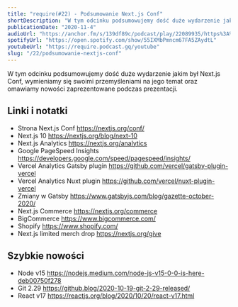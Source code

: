 ```yaml
---
title: "require(#22) - Podsumowanie Next.js Conf"
shortDescription: "W tym odcinku podsumowujemy dość duże wydarzenie jakim był Next.js Conf, wymieniamy się swoimi przemyśleniami na jego temat oraz omawiamy nowości zaprezentowane podczas prezentacji."
publicationDate: "2020-11-4"
audioUrl: "https://anchor.fm/s/139df89c/podcast/play/22089935/https%3A%2F%2Fd3ctxlq1ktw2nl.cloudfront.net%2Fstaging%2F2020-10-4%2Fab98c0fb-d753-64ed-1f83-6ae6491a6917.mp3"
spotifyUrl: "https://open.spotify.com/show/55IXMbPmncm67FA5ZAydtL"
youtubeUrl: "https://require.podcast.gq/youtube"
slug: "/22/podsumowanie-nextjs-conf"
---
```


W tym odcinku podsumowujemy dość duże wydarzenie jakim był Next.js Conf, wymieniamy się swoimi przemyśleniami na jego temat oraz omawiamy nowości zaprezentowane podczas prezentacji.

## Linki i notatki

- Strona Next.js Conf https://nextjs.org/conf/
- Next.js 10 https://nextjs.org/blog/next-10
- Next.js Analytics https://nextjs.org/analytics
- Google PageSpeed Insights https://developers.google.com/speed/pagespeed/insights/
- Vercel Analytics Gatsby plugin https://github.com/vercel/gatsby-plugin-vercel
- Vercel Analytics Nuxt plugin https://github.com/vercel/nuxt-plugin-vercel
- Zmiany w Gatsby https://www.gatsbyjs.com/blog/gazette-october-2020/
- Next.js Commerce https://nextjs.org/commerce
- BigCommerce https://www.bigcommerce.com/
- Shopify https://www.shopify.com/
- Next.js limited merch drop https://nextjs.org/give

## Szybkie nowości

- Node v15 https://nodejs.medium.com/node-js-v15-0-0-is-here-deb00750f278
- Git 2.29 https://github.blog/2020-10-19-git-2-29-released/
- React v17 https://reactjs.org/blog/2020/10/20/react-v17.html
